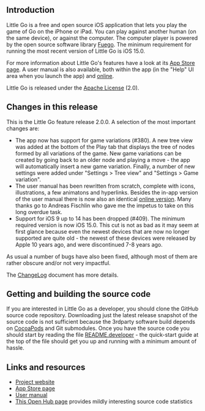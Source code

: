 ## Introduction

Little Go is a free and open source iOS application that lets you play the game of Go on the iPhone or iPad. You can play against another human (on the same device), or against the computer. The computer player is powered by the open source software library [Fuego](http://fuego.sf.net/). The minimum requirement for running the most recent version of Little Go is iOS 15.0.

For more information about Little Go's features have a look at its [App Store page](https://apps.apple.com/us/app/little-go/id490753989?ls=1). A user manual is also available, both within the app (in the "Help" UI area when you launch the app) and [online](https://littlego-usermanual.herzbube.ch/).

Little Go is released under the [Apache License](http://www.apache.org/licenses/LICENSE-2.0) (2.0).


## Changes in this release

This is the Little Go feature release 2.0.0. A selection of the most important changes are:

- The app now has support for game variations (#380). A new tree view was added at the bottom of the Play tab that displays the tree of nodes formed by all variations of the game. New game variations can be created by going back to an older node and playing a move - the app will automatically insert a new game variation. Finally, a number of new settings were added under "Settings > Tree view" and "Settings > Game variation".
- The user manual has been rewritten from scratch, complete with icons, illustrations, a few animatons and hyperlinks. Besides the in-app version of the user manual there is now also an identical [online version](https://littlego-usermanual.herzbube.ch/). Many thanks go to Andreas Fischlin who gave me the impetus to take on this long overdue task.
- Support for iOS 9 up to 14 has been dropped (#409). The minimum required version is now iOS 15.0. This cut is not as bad as it may seem at first glance because even the newest devices that are now no longer supported are quite old - the newest of these devices were released by Apple 10 years ago, and were discontinued 7-8 years ago.

As usual a number of bugs have also been fixed, although most of them are rather obscure and/or not very impactful.

The [ChangeLog](doc/ChangeLog) document has more details.


## Getting and building the source code

If you are interested in Little Go as a developer, you should clone the GitHub source code repository. Downloading just the latest release snapshot of the source code is not sufficient because the 3rdparty software build depends on [CocoaPods](https://cocoapods.org/) and Git submodules. Once you have the source code you should start by reading the file [README.developer](doc/README.developer) - the quick-start guide at the top of the file should get you up and running with a minimum amount of hassle.


## Links and resources

* [Project website](https://littlego.herzbube.ch/)
* [App Store page](https://apps.apple.com/us/app/little-go/id490753989?ls=1)
* [User manual](https://littlego-usermanual.herzbube.ch/)
* [This Open Hub page](https://www.openhub.net/p/littlego) provides mildly interesting source code statistics
